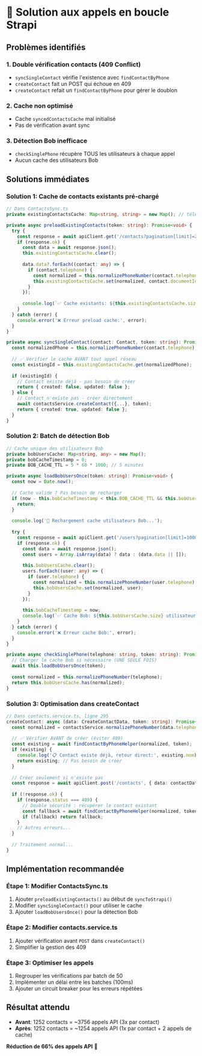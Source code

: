 # 🔧 Solution aux appels en boucle Strapi

## Problèmes identifiés

### 1. Double vérification contacts (409 Conflict)
- `syncSingleContact` vérifie l'existence avec `findContactByPhone` 
- `createContact` fait un POST qui échoue en 409
- `createContact` refait un `findContactByPhone` pour gérer le doublon

### 2. Cache non optimisé
- Cache `syncedContactsCache` mal initialisé 
- Pas de vérification avant sync

### 3. Détection Bob inefficace
- `checkSinglePhone` récupère TOUS les utilisateurs à chaque appel
- Aucun cache des utilisateurs Bob

## Solutions immédiates

### Solution 1: Cache de contacts existants pré-chargé

```typescript
// Dans ContactsSync.ts
private existingContactsCache: Map<string, string> = new Map(); // téléphone → documentId

private async preloadExistingContacts(token: string): Promise<void> {
  try {
    const response = await apiClient.get('/contacts?pagination[limit]=2000', token);
    if (response.ok) {
      const data = await response.json();
      this.existingContactsCache.clear();
      
      data.data?.forEach((contact: any) => {
        if (contact.telephone) {
          const normalized = this.normalizePhoneNumber(contact.telephone);
          this.existingContactsCache.set(normalized, contact.documentId || contact.id);
        }
      });
      
      console.log(`✅ Cache existants: ${this.existingContactsCache.size} contacts`);
    }
  } catch (error) {
    console.error('❌ Erreur preload cache:', error);
  }
}

private async syncSingleContact(contact: Contact, token: string): Promise<{ created: boolean; updated: boolean }> {
  const normalizedPhone = this.normalizePhoneNumber(contact.telephone);
  
  // ✅ Vérifier le cache AVANT tout appel réseau
  const existingId = this.existingContactsCache.get(normalizedPhone);
  
  if (existingId) {
    // Contact existe déjà - pas besoin de créer
    return { created: false, updated: false };
  } else {
    // Contact n'existe pas - créer directement
    await contactsService.createContact({...}, token);
    return { created: true, updated: false };
  }
}
```

### Solution 2: Batch de détection Bob

```typescript
// Cache unique des utilisateurs Bob
private bobUsersCache: Map<string, any> = new Map();
private bobCacheTimestamp = 0;
private BOB_CACHE_TTL = 5 * 60 * 1000; // 5 minutes

private async loadBobUsersOnce(token: string): Promise<void> {
  const now = Date.now();
  
  // Cache valide ? Pas besoin de recharger
  if (now - this.bobCacheTimestamp < this.BOB_CACHE_TTL && this.bobUsersCache.size > 0) {
    return;
  }
  
  console.log('🔄 Rechargement cache utilisateurs Bob...');
  
  try {
    const response = await apiClient.get('/users?pagination[limit]=1000', token);
    if (response.ok) {
      const data = await response.json();
      const users = Array.isArray(data) ? data : (data.data || []);
      
      this.bobUsersCache.clear();
      users.forEach((user: any) => {
        if (user.telephone) {
          const normalized = this.normalizePhoneNumber(user.telephone);
          this.bobUsersCache.set(normalized, user);
        }
      });
      
      this.bobCacheTimestamp = now;
      console.log(`✅ Cache Bob: ${this.bobUsersCache.size} utilisateurs`);
    }
  } catch (error) {
    console.error('❌ Erreur cache Bob:', error);
  }
}

private async checkSinglePhone(telephone: string, token: string): Promise<boolean> {
  // Charger le cache Bob si nécessaire (UNE SEULE FOIS)
  await this.loadBobUsersOnce(token);
  
  const normalized = this.normalizePhoneNumber(telephone);
  return this.bobUsersCache.has(normalized);
}
```

### Solution 3: Optimisation dans createContact

```typescript
// Dans contacts.service.ts, ligne 295
createContact: async (data: CreateContactData, token: string): Promise<Contact> => {
  const normalized = contactsService.normalizePhoneNumber(data.telephone);
  
  // ✅ Vérifier AVANT de créer (éviter 409)
  const existing = await findContactByPhoneHelper(normalized, token);
  if (existing) {
    console.log('📋 Contact existe déjà, retour direct:', existing.nom);
    return existing; // Pas besoin de créer
  }
  
  // Créer seulement si n'existe pas
  const response = await apiClient.post('/contacts', { data: contactData }, token);
  
  if (!response.ok) {
    if (response.status === 409) {
      // Double sécurité : récupérer le contact existant
      const fallback = await findContactByPhoneHelper(normalized, token);
      if (fallback) return fallback;
    }
    // Autres erreurs...
  }
  
  // Traitement normal...
}
```

## Implémentation recommandée

### Étape 1: Modifier ContactsSync.ts

1. Ajouter `preloadExistingContacts()` au début de `syncToStrapi()`
2. Modifier `syncSingleContact()` pour utiliser le cache
3. Ajouter `loadBobUsersOnce()` pour la détection Bob

### Étape 2: Modifier contacts.service.ts

1. Ajouter vérification avant `POST` dans `createContact()`
2. Simplifier la gestion des 409

### Étape 3: Optimiser les appels

1. Regrouper les vérifications par batch de 50
2. Implémenter un délai entre les batches (100ms)
3. Ajouter un circuit breaker pour les erreurs répétées

## Résultat attendu

- **Avant**: 1252 contacts = ~3756 appels API (3x par contact)
- **Après**: 1252 contacts = ~1254 appels API (1x par contact + 2 appels de cache)

**Réduction de 66% des appels API** 🎯